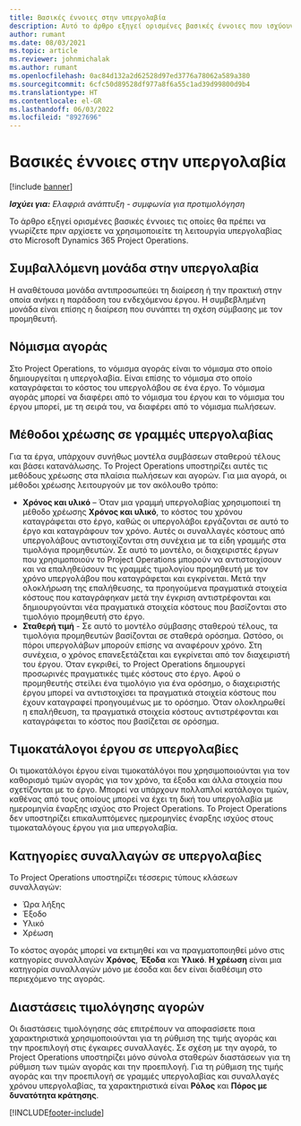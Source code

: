 ```yaml
---
title: Βασικές έννοιες στην υπεργολαβία
description: Αυτό το άρθρο εξηγεί ορισμένες βασικές έννοιες που ισχύουν για την υπεργολαβία στο Microsoft Dynamics 365 Project Operations.
author: rumant
ms.date: 08/03/2021
ms.topic: article
ms.reviewer: johnmichalak
ms.author: rumant
ms.openlocfilehash: 0ac84d132a2d62528d97ed3776a78062a589a380
ms.sourcegitcommit: 6cfc50d89528df977a8f6a55c1ad39d99800d9b4
ms.translationtype: HT
ms.contentlocale: el-GR
ms.lasthandoff: 06/03/2022
ms.locfileid: "8927696"
---
```

# <a name="key-concepts-in-subcontracting"></a>Βασικές έννοιες στην υπεργολαβία

[!include [banner](../../includes/dataverse-preview.md)]

_**Ισχύει για:** Ελαφριά ανάπτυξη - συμφωνία για προτιμολόγηση_

Το άρθρο εξηγεί ορισμένες βασικές έννοιες τις οποίες θα πρέπει να γνωρίζετε πριν αρχίσετε να χρησιμοποιείτε τη λειτουργία υπεργολαβίας στο Microsoft Dynamics 365 Project Operations.

## <a name="contracting-unit-on-the-subcontract"></a>Συμβαλλόμενη μονάδα στην υπεργολαβία

Η αναθέτουσα μονάδα αντιπροσωπεύει τη διαίρεση ή την πρακτική στην οποία ανήκει η παράδοση του ενδεχόμενου έργου. Η συμβεβλημένη μονάδα είναι επίσης η διαίρεση που συνάπτει τη σχέση σύμβασης με τον προμηθευτή.

## <a name="purchase-currency"></a>Νόμισμα αγοράς

Στο Project Operations, το νόμισμα αγοράς είναι το νόμισμα στο οποίο δημιουργείται η υπεργολαβία. Είναι επίσης το νόμισμα στο οποίο καταγράφεται το κόστος του υπεργολάβου σε ένα έργο. Το νόμισμα αγοράς μπορεί να διαφέρει από το νόμισμα του έργου και το νόμισμα του έργου μπορεί, με τη σειρά του, να διαφέρει από το νόμισμα πωλήσεων.

## <a name="billing-methods-on-subcontract-lines"></a>Μέθοδοι χρέωσης σε γραμμές υπεργολαβίας

Για τα έργα, υπάρχουν συνήθως μοντέλα συμβάσεων σταθερού τέλους και βάσει κατανάλωσης. Το Project Operations υποστηρίζει αυτές τις μεθόδους χρέωσης στα πλαίσια πωλήσεων και αγορών. Για μια αγορά, οι μέθοδοι χρέωσης λειτουργούν με τον ακόλουθο τρόπο:

- **Χρόνος και υλικό** – Όταν μια γραμμή υπεργολαβίας χρησιμοποιεί τη μέθοδο χρέωσης **Χρόνος και υλικό**, το κόστος του χρόνου καταγράφεται στο έργο, καθώς οι υπεργολάβοι εργάζονται σε αυτό το έργο και καταγράφουν τον χρόνο. Αυτές οι συναλλαγές κόστους από υπεργολάβους αντιστοιχίζονται στη συνέχεια με τα είδη γραμμής στα τιμολόγια προμηθευτών. Σε αυτό το μοντέλο, οι διαχειριστές έργων που χρησιμοποιούν το Project Operations μπορούν να αντιστοιχίσουν και να επαληθεύσουν τις γραμμές τιμολογίου προμηθευτή με τον χρόνο υπεργολάβου που καταγράφεται και εγκρίνεται. Μετά την ολοκλήρωση της επαλήθευσης, τα προηγούμενα πραγματικά στοιχεία κόστους που καταγράφηκαν μετά την έγκριση αντιστρέφονται και δημιουργούνται νέα πραγματικά στοιχεία κόστους που βασίζονται στο τιμολόγιο προμηθευτή στο έργο.
- **Σταθερή τιμή** - Σε αυτό το μοντέλο σύμβασης σταθερού τέλους, τα τιμολόγια προμηθευτών βασίζονται σε σταθερά ορόσημα. Ωστόσο, οι πόροι υπεργολάβων μπορούν επίσης να αναφέρουν χρόνο. Στη συνέχεια, ο χρόνος επανεξετάζεται και εγκρίνεται από τον διαχειριστή του έργου. Όταν εγκριθεί, το Project Operations δημιουργεί προσωρινές πραγματικές τιμές κόστους στο έργο. Αφού ο προμηθευτής στείλει ένα τιμολόγιο για ένα ορόσημο, ο διαχειριστής έργου μπορεί να αντιστοιχίσει τα πραγματικά στοιχεία κόστους που έχουν καταγραφεί προηγουμένως με το ορόσημο. Όταν ολοκληρωθεί η επαλήθευση, τα πραγματικά στοιχεία κόστους αντιστρέφονται και καταγράφεται το κόστος που βασίζεται σε ορόσημα.

## <a name="project-price-lists-on-subcontracts"></a>Τιμοκατάλογοι έργου σε υπεργολαβίες

Οι τιμοκατάλόγοι έργου είναι τιμοκατάλόγοι που χρησιμοποιούνται για τον καθορισμό τιμών αγοράς για τον χρόνο, τα έξοδα και άλλα στοιχεία που σχετίζονται με το έργο. Μπορεί να υπάρχουν πολλαπλοί κατάλογοι τιμών, καθένας από τους οποίους μπορεί να έχει τη δική του υπεργολαβία με ημερομηνία έναρξης ισχύος στο Project Operations. Το Project Operations δεν υποστηρίζει επικαλυπτόμενες ημερομηνίες έναρξης ισχύος στους τιμοκαταλόγους έργου για μια υπεργολαβία.

## <a name="transaction-classes-on-subcontracts"></a>Κατηγορίες συναλλαγών σε υπεργολαβίες

Το Project Operations υποστηρίζει τέσσερις τύπους κλάσεων συναλλαγών:

- Ώρα λήξης
- Έξοδο
- Υλικό
- Χρέωση

Το κόστος αγοράς μπορεί να εκτιμηθεί και να πραγματοποιηθεί μόνο στις κατηγορίες συναλλαγών **Χρόνος**, **Έξοδα** και **Υλικό**. **Η χρέωση** είναι μια κατηγορία συναλλαγών μόνο με έσοδα και δεν είναι διαθέσιμη στο περιεχόμενο της αγοράς.

## <a name="purchase-pricing-dimensions"></a>Διαστάσεις τιμολόγησης αγορών

Οι διαστάσεις τιμολόγησης σάς επιτρέπουν να αποφασίσετε ποια χαρακτηριστικά χρησιμοποιούνται για τη ρύθμιση της τιμής αγοράς και την προεπιλογή στις έγκαιρες συναλλαγές. Σε σχέση με την αγορά, το Project Operations υποστηρίζει μόνο σύνολα σταθερών διαστάσεων για τη ρύθμιση των τιμών αγοράς και την προεπιλογή. Για τη ρύθμιση της τιμής αγοράς και την προεπιλογή σε γραμμές υπεργολαβίας και συναλλαγές χρόνου υπεργολαβίας, τα χαρακτηριστικά είναι **Ρόλος** και **Πόρος με δυνατότητα κράτησης**.

[!INCLUDE[footer-include](../../includes/footer-banner.md)]
